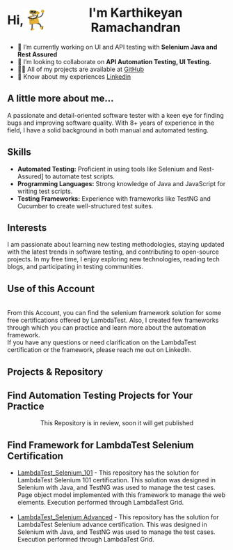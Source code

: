 <h1 align="center" style="display: flex; align-items: center;">
    Hi,<img src="GIF/robothi.gif" width="50px" height="50px" style="vertical-align: middle;" align="center">I'm Karthikeyan Ramachandran
</h1>


- 🔭 I’m currently working on UI and API testing with **Selenium Java and Rest Assured**
- 👯 I’m looking to collaborate on **API Automation Testing, UI Testing.**
- 👨‍💻 All of my projects are available at [GitHub](https://github.com/KartikeyanRamachandran)
- 📄 Know about my experiences [Linkedin](https://www.linkedin.com/in/karthikeyan-r-2542601b2/)

<h2 >A little more about me...</h2>
<p>
    A passionate and detail-oriented software tester with a keen eye for finding bugs and improving software quality. With 8+ years of experience in the field, I have a solid background in both manual and automated testing. 

## **Skills**

- **Automated Testing:**     Proficient in using tools like Selenium and Rest-Assured] to automate test scripts. <br>
- **Programming Languages:** Strong knowledge of Java and JavaScript for writing test scripts. <br>
- **Testing Frameworks:**    Experience with frameworks like TestNG and Cucumber to create well-structured test suites. <br>

## **Interests**
<p>
    
I am passionate about learning new testing methodologies, staying updated with the latest trends in software testing, and contributing to open-source projects. In my free time, I enjoy exploring new technologies, reading tech blogs, and participating in testing communities.

</p>

## **Use of this Account**

<br>From this Account, you can find the selenium framework solution for some free certifications offered by LambdaTest. Also, I created few frameworks through which you can practice and learn more about the automation framework. <br>If you have any questions or need clarification on the LambdaTest certification or the framework, please reach me out on LinkedIn.
</p>



<h2 align="center" style="display: flex; align-items: center;">Projects & Repository </h2>

## **Find Automation Testing Projects for Your Practice**

<p align="center">This Repository is in review, soon it will get published </p>

## **Find Framework for LambdaTest Selenium Certification**

- [LambdaTest_Selenium_101](https://github.com/KartikeyanRamachandran/LambdaTest_Selenium101) - This repository has the solution for LambdaTest Selenium 101 certification. This solution was designed in Selenium with Java, and TestNG was used to manage the test cases. Page object model implemented with this framework to manage the web elements. Execution performed through LambdaTest Grid. <br> <br>
- [LambdaTest_Selenium Advanced](https://github.com/KartikeyanRamachandran/Selenium_Advanced_LambdaTest) - This repository has the solution for LambdaTest Selenium advance certification. This was designed in Selenium with Java, and TestNG was used to manage the test cases. Execution performed through LambdaTest Grid.<br> <br> 
